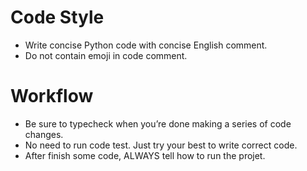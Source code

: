 # Code Style
- Write concise Python code with concise English comment.
- Do not contain emoji in code comment.

# Workflow
- Be sure to typecheck when you’re done making a series of code changes.
- No need to run code test. Just try your best to write correct code.
- After finish some code, ALWAYS tell how to run the projet.